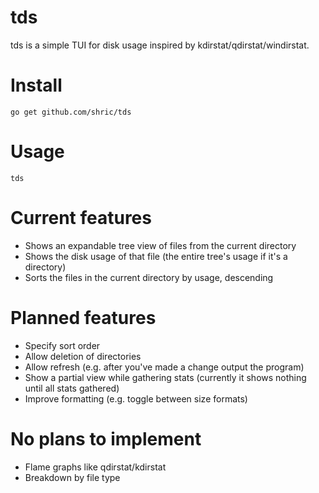 # tds

tds is a simple TUI for disk usage inspired by kdirstat/qdirstat/windirstat.

# Install

```
go get github.com/shric/tds
```

# Usage

```
tds
```

# Current features

- Shows an expandable tree view of files from the current directory
- Shows the disk usage of that file (the entire tree's usage if it's a directory)
- Sorts the files in the current directory by usage, descending

# Planned features

- Specify sort order
- Allow deletion of directories
- Allow refresh (e.g. after you've made a change output the program)
- Show a partial view while gathering stats (currently it shows nothing until all stats gathered)
- Improve formatting (e.g. toggle between size formats)

# No plans to implement

- Flame graphs like qdirstat/kdirstat
- Breakdown by file type
